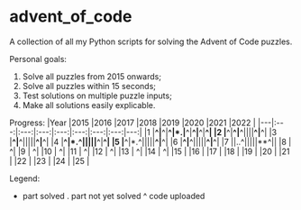 # advent_of_code
A collection of all my Python scripts for solving the Advent of Code puzzles.

Personal goals:
1) Solve all puzzles from 2015 onwards;
2) Solve all puzzles within 15 seconds;
3) Test solutions on multiple puzzle inputs;
4) Make all solutions easily explicable.

Progress:
|Year   |2015   |2016   |2017   |2018   |2019   |2020   |2021   |2022   |
|---|:---:|:---:|:---:|:---:|:---:|:---:|:---:|---:|
|1  |**^|**^|**^|*.|**^|**^|**^|**^|
|2  |**^|**^|**^||||**^|**^|
|3  |**^|**^|||||**^|**^|
|4  |**^|*.^|||||**^|**^|
|5  |**^|*.^|||||**^|**^|
|6  |**^|**^|||||**^|**^|
|7  ||..^|||||**^||
|8  |   ^|
|9  |   ^|
|10 |   ^|
|11 |   ^|
|12 |   ^|
|13 |   ^|
|14 |   ^|
|15 |
|16 |
|17 |
|18 |
|19 |
|20 |
|21 |
|22 |
|23 |
|24 |
|25 |

Legend:
* part solved
. part not yet solved
^ code uploaded
